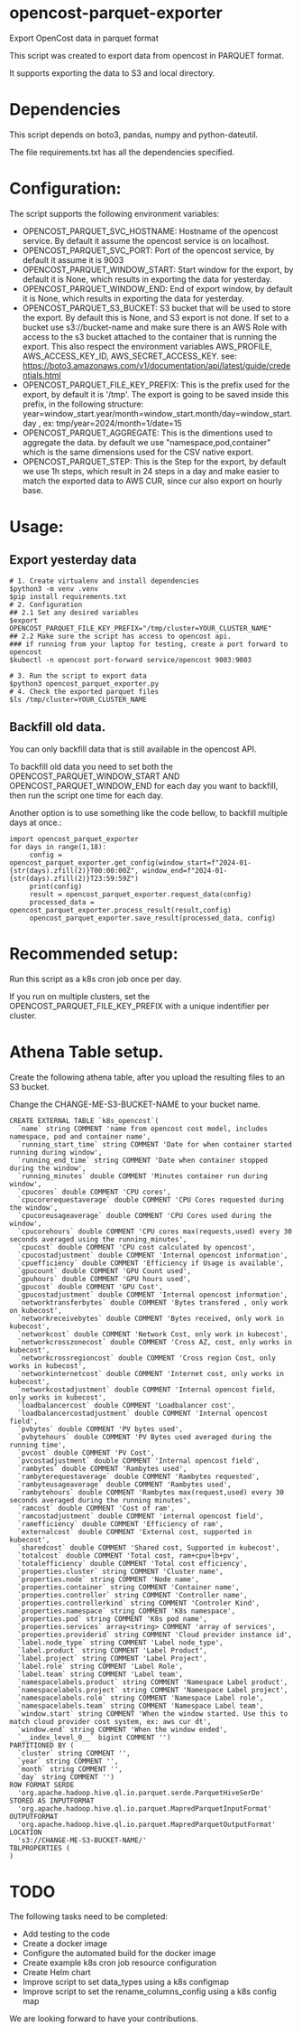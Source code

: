 # opencost-parquet-exporter
Export OpenCost data in parquet format

This script was created to export data from opencost in PARQUET format.

It supports exporting the data to S3 and local directory.

# Dependencies
This script depends on boto3, pandas, numpy and python-dateutil.

The file requirements.txt has all the dependencies specified.

# Configuration:
The script supports the following environment variables:
* OPENCOST_PARQUET_SVC_HOSTNAME: Hostname of the opencost service. By default it assume the opencost service is on localhost.
* OPENCOST_PARQUET_SVC_PORT: Port of the opencost service, by default it assume it is 9003
* OPENCOST_PARQUET_WINDOW_START: Start window for the export, by default it is None, which results in exporting the data for yesterday.
* OPENCOST_PARQUET_WINDOW_END: End of export window, by default it is None, which results in exporting the data for yesterday.
* OPENCOST_PARQUET_S3_BUCKET: S3 bucket that will be used to store the export. By default this is None, and S3 export is not done. If set to a bucket use s3://bucket-name and make sure there is an AWS Role  with access to the s3 bucket attached to the container that is running the export. This also respect the environment variables AWS_PROFILE, AWS_ACCESS_KEY_ID, AWS_SECRET_ACCESS_KEY. see: https://boto3.amazonaws.com/v1/documentation/api/latest/guide/credentials.html
* OPENCOST_PARQUET_FILE_KEY_PREFIX: This is the prefix used for the export, by default it is '/tmp'. The export is going to be saved inside this prefix, in the following structure: year=window_start.year/month=window_start.month/day=window_start.day , ex: tmp/year=2024/month=1/date=15
* OPENCOST_PARQUET_AGGREGATE: This is the dimentions used to aggregate the data. by default we use "namespace,pod,container" which is the same dimensions used for the CSV native export.
* OPENCOST_PARQUET_STEP: This is the Step for the export, by default we use 1h steps, which result in 24 steps in a day and make easier to match the exported data to AWS CUR, since cur also export on hourly base.

# Usage:

## Export yesterday data
```
# 1. Create virtualenv and install dependencies
$python3 -m venv .venv
$pip install requirements.txt
# 2. Configuration
## 2.1 Set any desired variables
$export OPENCOST_PARQUET_FILE_KEY_PREFIX="/tmp/cluster=YOUR_CLUSTER_NAME"
## 2.2 Make sure the script has access to opencost api.
### if running from your laptop for testing, create a port forward to opencost
$kubectl -n opencost port-forward service/opencost 9003:9003

# 3. Run the script to export data
$python3 opencost_parquet_exporter.py
# 4. Check the exported parquet files
$ls /tmp/cluster=YOUR_CLUSTER_NAME
```

## Backfill old data.

You can only backfill data that is still available in the opencost API.

To backfill old data you need to set both the OPENCOST_PARQUET_WINDOW_START AND OPENCOST_PARQUET_WINDOW_END for each day you want to backfill, then run the script one time for each day.

Another option is to use something like the code bellow, to backfill multiple days at once.:

```
import opencost_parquet_exporter
for days in range(1,18):
     config = opencost_parquet_exporter.get_config(window_start=f"2024-01-{str(days).zfill(2)}T00:00:00Z", window_end=f"2024-01-{str(days).zfill(2)}T23:59:59Z")
     print(config)
     result = opencost_parquet_exporter.request_data(config)
     processed_data = opencost_parquet_exporter.process_result(result,config)
     opencost_parquet_exporter.save_result(processed_data, config)
```

# Recommended setup:
Run this script as a k8s cron job once per day.

If you run on multiple clusters, set the OPENCOST_PARQUET_FILE_KEY_PREFIX with a unique indentifier per cluster.

# Athena Table setup.

Create the following athena table, after you upload the resulting files to an S3 bucket.

Change the CHANGE-ME-S3-BUCKET-NAME to your bucket name.

```
CREATE EXTERNAL TABLE `k8s_opencost`(
  `name` string COMMENT 'name from opencost cost model, includes namespace, pod and container name',
  `running_start_time` string COMMENT 'Date for when container started running during window',
  `running_end_time` string COMMENT 'Date when container stopped during the window',
  `running_minutes` double COMMENT 'Minutes container run during window',
  `cpucores` double COMMENT 'CPU cores',
  `cpucorerequestaverage` double COMMENT 'CPU Cores requested during the window',
  `cpucoreusageaverage` double COMMENT 'CPU Cores used during the window',
  `cpucorehours` double COMMENT 'CPU cores max(requests,used) every 30 seconds averaged using the running_minutes',
  `cpucost` double COMMENT 'CPU cost calculated by opencost',
  `cpucostadjustment` double COMMENT 'Internal opencost information',
  `cpuefficiency` double COMMENT 'Efficiency if Usage is available',
  `gpucount` double COMMENT 'GPU Count used',
  `gpuhours` double COMMENT 'GPU hours used',
  `gpucost` double COMMENT 'GPU Cost',
  `gpucostadjustment` double COMMENT 'Internal opencost information',
  `networktransferbytes` double COMMENT 'Bytes transfered , only work on kubecost',
  `networkreceivebytes` double COMMENT 'Bytes received, only work in kubecost',
  `networkcost` double COMMENT 'Network Cost, only work in kubecost',
  `networkcrosszonecost` double COMMENT 'Cross AZ, cost, only works in kubecost',
  `networkcrossregioncost` double COMMENT 'Cross region Cost, only works in kubecost',
  `networkinternetcost` double COMMENT 'Internet cost, only works in kubecost',
  `networkcostadjustment` double COMMENT 'Internal opencost field, only works in kubecost',
  `loadbalancercost` double COMMENT 'Loadbalancer cost',
  `loadbalancercostadjustment` double COMMENT 'Internal opencost field',
  `pvbytes` double COMMENT 'PV bytes used',
  `pvbytehours` double COMMENT 'PV Bytes used averaged during the running time',
  `pvcost` double COMMENT 'PV Cost',
  `pvcostadjustment` double COMMENT 'Internal opencost field',
  `rambytes` double COMMENT 'Rambytes used',
  `rambyterequestaverage` double COMMENT 'Rambytes requested',
  `rambyteusageaverage` double COMMENT 'Rambytes used',
  `rambytehours` double COMMENT 'Rambytes max(request,used) every 30 seconds averaged during the running minutes',
  `ramcost` double COMMENT 'Cost of ram',
  `ramcostadjustment` double COMMENT 'internal opencost field',
  `ramefficiency` double COMMENT 'Efficiency of ram',
  `externalcost` double COMMENT 'External cost, supported in kubecost',
  `sharedcost` double COMMENT 'Shared cost, Supported in kubecost',
  `totalcost` double COMMENT 'Total cost, ram+cpu+lb+pv',
  `totalefficiency` double COMMENT 'Total cost efficiency',
  `properties.cluster` string COMMENT 'Cluster name',
  `properties.node` string COMMENT 'Node name',
  `properties.container` string COMMENT 'Container name',
  `properties.controller` string COMMENT 'Controller name',
  `properties.controllerkind` string COMMENT 'Controler Kind',
  `properties.namespace` string COMMENT 'K8s namespace',
  `properties.pod` string COMMENT 'K8s pod name',
  `properties.services` array<string> COMMENT 'array of services',
  `properties.providerid` string COMMENT 'Cloud provider instance id',
  `label.node_type` string COMMENT 'Label node_type',
  `label.product` string COMMENT 'Label Product',
  `label.project` string COMMENT 'Label Project',
  `label.role` string COMMENT 'Label Role',
  `label.team` string COMMENT 'Label team',
  `namespacelabels.product` string COMMENT 'Namespace Label product',
  `namespacelabels.project` string COMMENT 'Namespace Label project',
  `namespacelabels.role` string COMMENT 'Namespace Label role',
  `namespacelabels.team` string COMMENT 'Namespace Label team',
  `window.start` string COMMENT 'When the window started. Use this to match cloud provider cost system, ex: aws cur dt',
  `window.end` string COMMENT 'When the window ended',
  `__index_level_0__` bigint COMMENT '')
PARTITIONED BY (
  `cluster` string COMMENT '',
  `year` string COMMENT '',
  `month` string COMMENT '',
  `day` string COMMENT '')
ROW FORMAT SERDE
  'org.apache.hadoop.hive.ql.io.parquet.serde.ParquetHiveSerDe'
STORED AS INPUTFORMAT
  'org.apache.hadoop.hive.ql.io.parquet.MapredParquetInputFormat'
OUTPUTFORMAT
  'org.apache.hadoop.hive.ql.io.parquet.MapredParquetOutputFormat'
LOCATION
  's3://CHANGE-ME-S3-BUCKET-NAME/'
TBLPROPERTIES (
)
```
# TODO

The following tasks need to be completed:
* Add testing to the code
* Create a docker image
* Configure the automated build for the docker image
* Create example k8s cron job resource configuration
* Create Helm chart
* Improve script to set data_types using a k8s configmap
* Improve script to set the rename_columns_config using a k8s config map

We are looking forward to have your contributions.
